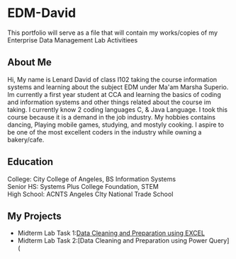 # EDM-David
This portfolio will serve as a file that will contain my works/copies of my Enterprise Data Management Lab Activitiees 
## About Me
Hi, My name is Lenard David of class I102 taking the course information systems and learning about the subject EDM under Ma'am Marsha Superio. Im currently a first year student at CCA and learning the basics of coding and information systems and other things related about the course im taking. I currently know 2 coding languages C, & Java Language. I took this course because it is a demand in the job industry. My hobbies contains dancing, Playing mobile games, studying, and mostyly cooking. I aspire to be one of the most excellent coders in the industry while owning a bakery/cafe.
## Education
College: City College of Angeles, BS Information Systems\
Senior HS: Systems Plus College Foundation, STEM\
High School: ACNTS Angeles CIty National Trade School
## My Projects
- Midterm Lab Task 1:[Data Cleaning and Preparation using EXCEL](Lab%20Task%201/README.md)
- Midterm Lab Task 2:[Data Cleaning and Preparation using Power Query](



